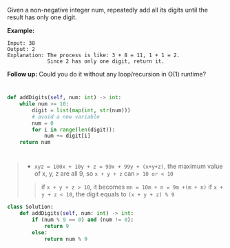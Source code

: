Given a non-negative integer num, repeatedly add all its digits until the result has only one digit.

**Example:**
```
Input: 38
Output: 2 
Explanation: The process is like: 3 + 8 = 11, 1 + 1 = 2. 
             Since 2 has only one digit, return it.
```
**Follow up:**
Could you do it without any loop/recursion in O(1) runtime?
#
```python
def addDigits(self, num: int) -> int:
    while num >= 10:
        digit = list(map(int, str(num)))
        # avoid a new variable
        num = 0
        for i in range(len(digit)):
            num += digit[i]
    return num
```
#
>* ```xyz = 100x + 10y + z = 99x + 99y + (x+y+z)```, the maximum value of x, y, z are all 9, so ```x + y + z``` can ```> 10 or < 10```
>> if ```x + y + z > 10```, it becomes ```mn = 10m + n = 9m +(m + n)```
>> if ```x + y + z < 10```, the digit equals to ```(x + y + z) % 9```
```python
class Solution:
    def addDigits(self, num: int) -> int:
        if (num % 9 == 0) and (num != 0):
            return 9
        else:
            return num % 9

```